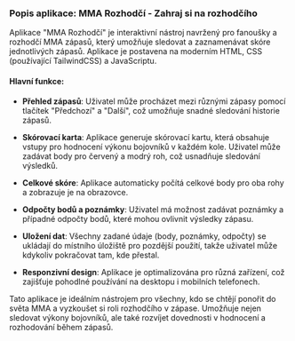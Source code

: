 ### Popis aplikace: MMA Rozhodčí - Zahraj si na rozhodčího

Aplikace "MMA Rozhodčí" je interaktivní nástroj navržený pro fanoušky a rozhodčí MMA zápasů, který umožňuje sledovat a zaznamenávat skóre jednotlivých zápasů. Aplikace je postavena na moderním HTML, CSS (používající TailwindCSS) a JavaScriptu.

#### Hlavní funkce:

- **Přehled zápasů**: Uživatel může procházet mezi různými zápasy pomocí tlačítek "Předchozí" a "Další", což umožňuje snadné sledování historie zápasů.

- **Skórovací karta**: Aplikace generuje skórovací kartu, která obsahuje vstupy pro hodnocení výkonu bojovníků v každém kole. Uživatel může zadávat body pro červený a modrý roh, což usnadňuje sledování výsledků.

- **Celkové skóre**: Aplikace automaticky počítá celkové body pro oba rohy a zobrazuje je na obrazovce.

- **Odpočty bodů a poznámky**: Uživatel má možnost zadávat poznámky a případné odpočty bodů, které mohou ovlivnit výsledky zápasu.

- **Uložení dat**: Všechny zadané údaje (body, poznámky, odpočty) se ukládají do místního úložiště pro pozdější použití, takže uživatel může kdykoliv pokračovat tam, kde přestal.

- **Responzivní design**: Aplikace je optimalizována pro různá zařízení, což zajišťuje pohodlné používání na desktopu i mobilních telefonech.

Tato aplikace je ideálním nástrojem pro všechny, kdo se chtějí ponořit do světa MMA a vyzkoušet si roli rozhodčího v zápase. Umožňuje nejen sledovat výkony bojovníků, ale také rozvíjet dovednosti v hodnocení a rozhodování během zápasů.
